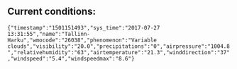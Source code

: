 ## Current conditions: 
 ``` {"timestamp":"1501151493","sys_time":"2017-07-27 13:31:55","name":"Tallinn-Harku","wmocode":"26038","phenomenon":"Variable clouds","visibility":"20.0","precipitations":"0","airpressure":"1004.8","relativehumidity":"63","airtemperature":"21.3","winddirection":"37","windspeed":"5.4","windspeedmax":"8.6"} ```
